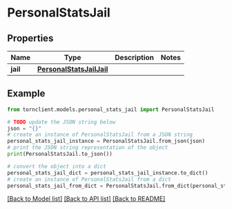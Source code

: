 # PersonalStatsJail


## Properties

Name | Type | Description | Notes
------------ | ------------- | ------------- | -------------
**jail** | [**PersonalStatsJailJail**](PersonalStatsJailJail.md) |  | 

## Example

```python
from tornclient.models.personal_stats_jail import PersonalStatsJail

# TODO update the JSON string below
json = "{}"
# create an instance of PersonalStatsJail from a JSON string
personal_stats_jail_instance = PersonalStatsJail.from_json(json)
# print the JSON string representation of the object
print(PersonalStatsJail.to_json())

# convert the object into a dict
personal_stats_jail_dict = personal_stats_jail_instance.to_dict()
# create an instance of PersonalStatsJail from a dict
personal_stats_jail_from_dict = PersonalStatsJail.from_dict(personal_stats_jail_dict)
```
[[Back to Model list]](../README.md#documentation-for-models) [[Back to API list]](../README.md#documentation-for-api-endpoints) [[Back to README]](../README.md)


